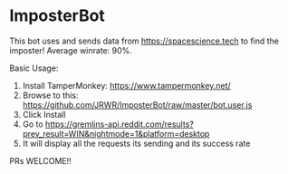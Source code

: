 # ImposterBot

This bot uses and sends data from https://spacescience.tech to find the imposter! Average winrate: 90%.

Basic Usage:

1. Install TamperMonkey: https://www.tampermonkey.net/
2. Browse to this: https://github.com/JRWR/ImposterBot/raw/master/bot.user.js
3. Click Install
4. Go to https://gremlins-api.reddit.com/results?prev_result=WIN&nightmode=1&platform=desktop
5. It will display all the requests its sending and its success rate


PRs WELCOME!!
